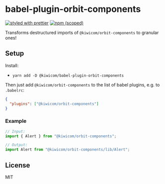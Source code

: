 # babel-plugin-orbit-components

[![styled with prettier](https://img.shields.io/badge/styled_with-prettier-ff69b4.svg)](https://github.com/prettier/prettier)
[![npm (scoped)](https://img.shields.io/npm/v/babel-plugin-orbit-components.svg)](https://www.npmjs.com/package/@kiwicom/babel-plugin-orbit-components)

Transforms destructured imports of `@kiwicom/orbit-components` to granular ones!

## Setup

Install:
* `yarn add -D @kiwicom/babel-plugin-orbit-components`

Then just add `@kiwicom/orbit-components` to the list of babel plugins, e.g. to `.babelrc`:

```json
{
  "plugins": ["@kiwicom/orbit-components"]
}
```

### Example

```js
// Input:
import { Alert } from "@kiwicom/orbit-components";

// Output:
import Alert from "@kiwicom/orbit-components/lib/Alert";
```

## License

MIT
